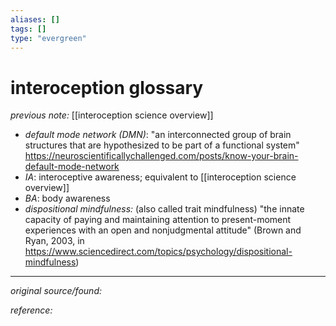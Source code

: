 ```yaml
---
aliases: []
tags: []
type: "evergreen"
---
```


# interoception glossary

_previous note:_ [[interoception science overview]]

- _default mode network (DMN)_: "an interconnected group of brain structures that are hypothesized to be part of a functional system" <https://neuroscientificallychallenged.com/posts/know-your-brain-default-mode-network>
- _IA_: interoceptive awareness; equivalent to [[interoception science overview]]
- _BA_: body awareness
- _dispositional mindfulness:_ (also called trait mindfulness) "the innate capacity of paying and maintaining attention to present-moment experiences with an open and nonjudgmental attitude" (Brown and Ryan, 2003, in <https://www.sciencedirect.com/topics/psychology/dispositional-mindfulness>)

---

_original source/found:_ 

_reference:_ 



